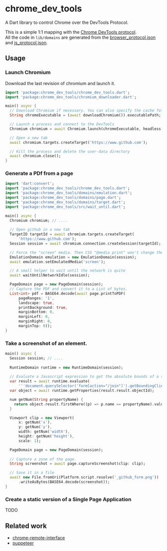 # chrome_dev_tools

A Dart library to control Chrome over the DevTools Protocol.

This is a simple 1:1 mapping with the [Chrome DevTools protocol](https://chromedevtools.github.io/devtools-protocol/).  
All the code in `lib/domains` are generated from the [browser_protocol.json](browser_protocol.json) and [js_protocol.json](js_protocol.json).


## Usage

### Launch Chromium

Download the last revision of chromium and launch it.
```dart
import 'package:chrome_dev_tools/chrome_dev_tools.dart';
import 'package:chrome_dev_tools/chromium_downloader.dart';

main() async {
  // Download Chromium if necessary. You can also specify the cache folder and a specific revision.
  String chromeExecutable = (await downloadChromium()).executablePath;

  // Launch a process and connect to the DevTools
  Chromium chromium = await Chromium.launch(chromeExecutable, headless: true);

  // Open a new tab
  await chromium.targets.createTarget('https://www.github.com');

  // Kill the process and delete the user-data directory
  await chromium.close();
}
```

### Generate a PDf from a page

```dart
import 'dart:convert';
import 'package:chrome_dev_tools/chrome_dev_tools.dart';
import 'package:chrome_dev_tools/domains/emulation.dart';
import 'package:chrome_dev_tools/domains/page.dart';
import 'package:chrome_dev_tools/domains/target.dart';
import 'package:chrome_dev_tools/src/wait_until.dart';

main() async {
  Chromium chromium; // ....
  
  // Open github in a new tab
  TargetID targetId = await chromium.targets.createTarget(
      'https://www.github.com');
  Session session = await chromium.connection.createSession(targetId);

  // Force the "screen" media. Then CSS "@media print" won't change the look
  EmulationDomain emulation = new EmulationDomain(session);
  await emulation.setEmulatedMedia('screen');

  // A small helper to wait until the network is quite
  await waitUntilNetworkIdle(session);

  PageDomain page = new PageDomain(session);
  // Capture the PDF and convert it to a List of bytes.
  List<int> pdf = BASE64.decode(await page.printToPDF(
      pageRanges: '1',
      landscape: true,
      printBackground: true,
      marginBottom: 0,
      marginLeft: 0,
      marginRight: 0,
      marginTop: 0));
}
```

### Take a screenshot of an element.
```dart
main() async {
  Session session; // ....
  
  RuntimeDomain runtime = new RuntimeDomain(session);
  
  // Evaluate a Javascript expression to get the absolute bounds of a specific element 
  var result = await runtime.evaluate(
      '''document.querySelector('form[action="/join"]').getBoundingClientRect();''');
  var object = await runtime.getProperties(result.result.objectId);

  num getNum(String propertyName) {
    return object.result.firstWhere((p) => p.name == propertyName).value.value;
  }

  Viewport clip = new Viewport(
      x: getNum('x'),
      y: getNum('y'),
      width: getNum('width'),
      height: getNum('height'),
      scale: 1);

  PageDomain page = new PageDomain(session);
  
  // Capture a zone of the page.
  String screenshot = await page.captureScreenshot(clip: clip);

  // Save it in a file
  await new File.fromUri(Platform.script.resolve('_github_form.png'))
      .writeAsBytes(BASE64.decode(screenshot));
}
```
### Create a static version of a Single Page Application
TODO


## Related work
 * [chrome-remote-interface](https://github.com/cyrus-and/chrome-remote-interface)
 * [puppeteer](https://github.com/GoogleChrome/puppeteer)

[browser_protocol.json]: https://chromium.googlesource.com/chromium/src/+/master/third_party/WebKit/Source/core/inspector/browser_protocol.json
[js_protocol.json]: https://chromium.googlesource.com/v8/v8/+/master/src/inspector/js_protocol.json